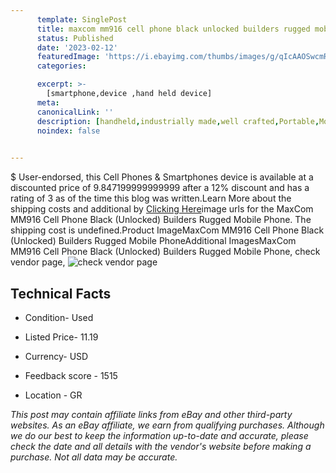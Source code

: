```yaml
---
      template: SinglePost
      title: maxcom mm916 cell phone black unlocked builders rugged mobile phone
      status: Published
      date: '2023-02-12'
      featuredImage: 'https://i.ebayimg.com/thumbs/images/g/qIcAAOSwcmRh~DVJ/s-l225.jpg'
      categories: 

      excerpt: >-
        [smartphone,device ,hand held device]
      meta:
      canonicalLink: ''
      description: [handheld,industrially made,well crafted,Portable,Mobile,Compact,Convenient,Lightweight,Maneuverable,Man-portable,Miniature,Carriable,Hand-held,Light,Holdable,Transportable,Mobile device,Pocket-sized,On-the-go,Wireless,Cordless,Compact size,Convenient size, smartphone,device ,hand held device]
      noindex: false

        
---
```

$
    User-endorsed, this Cell Phones & Smartphones device is available at a discounted price of 9.847199999999999 after a 12% discount and has a rating of 3 as of the time this blog was written.Learn More about the shipping costs and additional by [Clicking Here](https://www.ebay.com/itm/225344785357?hash=item3477988bcd%3Ag%3AqIcAAOSwcmRh%7EDVJ&mkevt=1&mkcid=1&mkrid=711-53200-19255-0&campid=%253CePNCampaignId%253E&customid=%253CreferenceId%253E&toolid=10049)image urls for the MaxCom MM916 Cell Phone Black (Unlocked) Builders Rugged Mobile Phone. The shipping cost is undefined.Product ImageMaxCom MM916 Cell Phone Black (Unlocked) Builders Rugged Mobile PhoneAdditional ImagesMaxCom MM916 Cell Phone Black (Unlocked) Builders Rugged Mobile Phone, check vendor page, ![check vendor page](https://origin-galleryplus.ebayimg.com/ws/web/225344785357_2_0_1/225x225.jpg,https://origin-galleryplus.ebayimg.com/ws/web/225344785357_3_0_1/225x225.jpg,https://origin-galleryplus.ebayimg.com/ws/web/225344785357_4_0_1/225x225.jpg,https://origin-galleryplus.ebayimg.com/ws/web/225344785357_5_0_1/225x225.jpg,https://origin-galleryplus.ebayimg.com/ws/web/225344785357_6_0_1/225x225.jpg,https://origin-galleryplus.ebayimg.com/ws/web/225344785357_7_0_1/225x225.jpg,https://origin-galleryplus.ebayimg.com/ws/web/225344785357_8_0_1/225x225.jpg,https://origin-galleryplus.ebayimg.com/ws/web/225344785357_9_0_1/225x225.jpg,https://origin-galleryplus.ebayimg.com/ws/web/225344785357_10_0_1/225x225.jpg,https://origin-galleryplus.ebayimg.com/ws/web/225344785357_11_0_1/225x225.jpg)
    
    

 ## Technical Facts 



     
      

 - Condition- Used 


      

 - Listed Price- 11.19 


      

 - Currency- USD 


      

 - Feedback score - 1515 


      

 - Location - GR 


      
      

 *_This post may contain affiliate links from eBay and other third-party websites. As an eBay affiliate, we earn from qualifying purchases. Although we do our best to keep the information up-to-date and accurate, please check the date and all details with the vendor's website before making a purchase. Not all data may be accurate._*



    
    
    
    
    